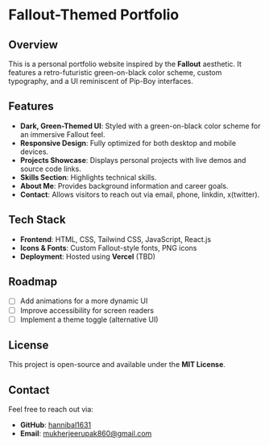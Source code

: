 # Fallout-Themed Portfolio

## Overview
This is a personal portfolio website inspired by the **Fallout** aesthetic. It features a retro-futuristic green-on-black color scheme, custom typography, and a UI reminiscent of Pip-Boy interfaces.

## Features
- **Dark, Green-Themed UI**: Styled with a green-on-black color scheme for an immersive Fallout feel.
- **Responsive Design**: Fully optimized for both desktop and mobile devices.
- **Projects Showcase**: Displays personal projects with live demos and source code links.
- **Skills Section**: Highlights technical skills.
- **About Me**: Provides background information and career goals.
- **Contact**: Allows visitors to reach out via email, phone, linkdin, x(twitter).

## Tech Stack
- **Frontend**: HTML, CSS, Tailwind CSS, JavaScript, React.js
- **Icons & Fonts**: Custom Fallout-style fonts, PNG icons
- **Deployment**: Hosted using **Vercel** (TBD)

## Roadmap
- [ ] Add animations for a more dynamic UI
- [ ] Improve accessibility for screen readers
- [ ] Implement a theme toggle (alternative UI)

## License
This project is open-source and available under the **MIT License**.

## Contact
Feel free to reach out via:
- **GitHub**: [hannibal1631](https://github.com/hannibal1631)
- **Email**: mukherjeerupak860@gmail.com

